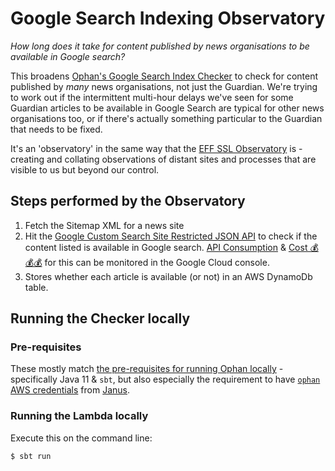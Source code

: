 # Google Search Indexing Observatory

_How long does it take for content published by news organisations to be available in Google search?_

This broadens [Ophan's Google Search Index Checker](https://github.com/guardian/ophan-google-search-index-checker)
to check for content published by _many_ news organisations, not just the Guardian. We're trying to work out if
the intermittent multi-hour delays we've seen for some Guardian articles to be available in Google Search are
typical for other news organisations too, or if there's actually something particular to the Guardian that needs
to be fixed.

It's an 'observatory' in the same way that the [EFF SSL Observatory](https://www.eff.org/observatory) is - creating
and collating observations of distant sites and processes that are visible to us but beyond our control.

## Steps performed by the Observatory

1. Fetch the Sitemap XML for a news site
2. Hit the [Google Custom Search Site Restricted JSON API](https://developers.google.com/custom-search/v1/site_restricted_api)
   to check if the content listed is available in Google search.
   [API Consumption](https://console.cloud.google.com/apis/api/customsearch.googleapis.com/metrics?project=ophan-reborn-2017) &
   [Cost 💰💰💰](https://console.cloud.google.com/apis/api/customsearch.googleapis.com/cost?project=ophan-reborn-2017)
   for this can be monitored in the Google Cloud console.
3. Stores whether each article is available (or not) in an AWS DynamoDb table.

## Running the Checker locally

### Pre-requisites

These mostly match [the pre-requisites for running Ophan locally](https://github.com/guardian/ophan/blob/main/docs/developing-ophan/running-ophan-locally.md#pre-requisites) -
specifically Java 11 & `sbt`, but also especially the requirement to have
[`ophan` AWS credentials](https://janus.gutools.co.uk/credentials?permissionId=ophan-dev)
from [Janus](https://janus.gutools.co.uk/).

### Running the Lambda locally

Execute this on the command line:

```bash
$ sbt run
```

